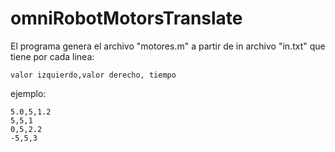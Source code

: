 # omniRobotMotorsTranslate

El programa genera el archivo "motores.m" a partir de in archivo "in.txt" que tiene por cada linea:

```
valor izquierdo,valor derecho, tiempo
```

ejemplo:

```
5.0,5,1.2
5,5,1
0,5,2.2
-5,5,3
```

